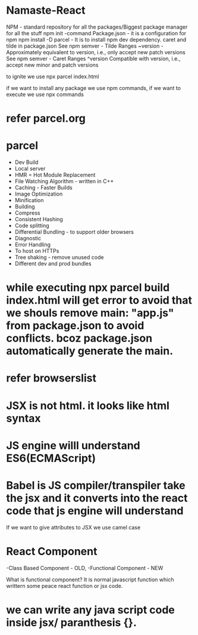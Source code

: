 # Namaste-React

NPM - standard repository for all the packages/Biggest package manager for all the stuff 
npm init -command
Package.json - it is a configuration for npm 
npm install -D parcel - It is to install npm dev dependency. 
caret and tilde in package.json
See npm semver - Tilde Ranges
~version - Approximately equivalent to version, i.e., only accept new patch versions
See npm semver - Caret Ranges
^version	Compatible with version, i.e., accept new minor and patch versions


to ignite we use npx parcel index.html

if we want to install any package we use npm commands, if we want to execute we use npx commands 

# refer parcel.org 
# parcel
- Dev Build
- Local server
- HMR = Hot Module Replacement
- File Watching Algorithm - written in C++
- Caching - Faster Builds 
- Image Optimization
- Minification
- Building 
- Compress
- Consistent Hashing 
- Code splitting
- Differential Bundling - to support older browsers
- Diagnostic
- Error Handling
- To host on HTTPs
- Tree shaking - remove unused code
- Different dev and prod bundles


# while executing npx parcel build index.html will get error to avoid that we shouls remove main: "app.js" from package.json to avoid conflicts. bcoz package.json automatically generate the main. 

# refer browserslist

# JSX is not html. it looks like html syntax

# JS engine willl understand ES6(ECMAScript)

# Babel is JS compiler/transpiler take the jsx and it converts into the react code that js engine will understand 

If we want to give attributes to JSX we use camel case 

# React Component
-Class Based Component - OLD, -Functional Component - NEW

What is functional component?
It is normal javascript function which writtern some peace react function or jsx code.

# we can write any java script code inside jsx/ paranthesis {}.
